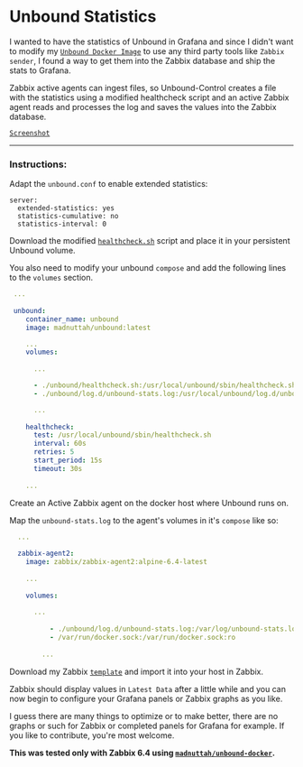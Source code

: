 # Unbound Statistics

I wanted to have the statistics of Unbound in Grafana and since I didn't want to modify my [`Unbound Docker Image`](https://github.com/madnuttah/unbound-docker) to use any third party tools like `Zabbix sender`, I found a way to get them into the Zabbix database and ship the stats to Grafana. 

Zabbix active agents can ingest files, so Unbound-Control creates a file with the statistics using a modified healthcheck script and an active Zabbix agent reads and processes the log and saves the values into the Zabbix database.

[`Screenshot`](https://raw.githubusercontent.com/madnuttah/unbound-docker-stats/main/unbound-stats/screenshots/Screenshot.png)

***

### Instructions:

Adapt the `unbound.conf` to enable extended statistics:

```
server:	
  extended-statistics: yes
  statistics-cumulative: no
  statistics-interval: 0	
```

Download the modified [`healthcheck.sh`](https://github.com/madnuttah/unbound-docker-stats/blob/main/unbound-stats/healthcheck.sh) script and place it in your persistent Unbound volume.

You also need to modify your unbound `compose` and add the following lines to the `volumes` section. 

```yaml
 ...
 
 unbound:
    container_name: unbound
    image: madnuttah/unbound:latest

    ...
    volumes:
    
      ...

      - ./unbound/healthcheck.sh:/usr/local/unbound/sbin/healthcheck.sh:rw
      - ./unbound/log.d/unbound-stats.log:/usr/local/unbound/log.d/unbound-stats.log:rw

      ...
    
    healthcheck:
      test: /usr/local/unbound/sbin/healthcheck.sh
      interval: 60s
      retries: 5
      start_period: 15s
      timeout: 30s  
      
    ...
```

Create an Active Zabbix agent on the docker host where Unbound runs on.

Map the `unbound-stats.log` to the agent's volumes in it's `compose` like so:

```yaml
  ...
  
  zabbix-agent2:
    image: zabbix/zabbix-agent2:alpine-6.4-latest
    
	...
    
	volumes:
      
	  ...
	  
          - ./unbound/log.d/unbound-stats.log:/var/log/unbound-stats.log:ro
          - /var/run/docker.sock:/var/run/docker.sock:ro
	  
        ...
```

Download my Zabbix [`template`](https://raw.githubusercontent.com/madnuttah/unbound-docker-stats/main/unbound-stats/Zabbix%20Template%20Unbound%20Statistics.json) and import it into your host in Zabbix.

Zabbix should display values in `Latest Data` after a little while and you can now begin to configure your Grafana panels or Zabbix graphs as you like.

I guess there are many things to optimize or to make better, there are no graphs or such for Zabbix or completed panels for Grafana for example. If you like to contribute, you're most welcome.

**This was tested only with Zabbix 6.4 using [`madnuttah/unbound-docker`](https://github.com/madnuttah/unbound-docker).**
